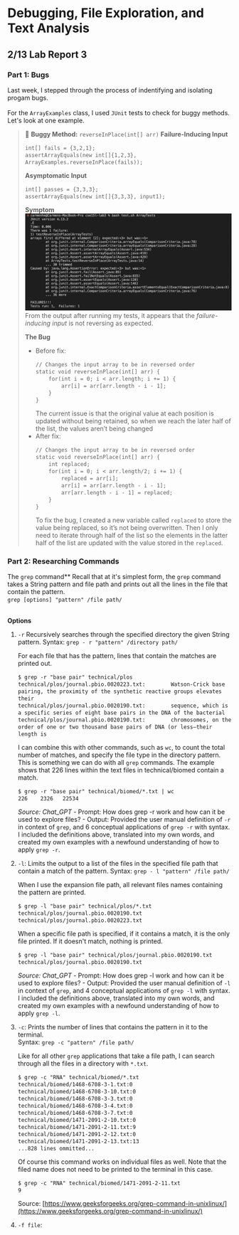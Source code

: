 # Debugging, File Exploration, and Text Analysis

## 2/13 Lab Report 3

### Part 1: Bugs
Last week, I stepped through the process of indentifying and isolating progam bugs.  
<br/>For the `ArrayExamples` class, I used `JUnit` tests to check for buggy methods. Let's look at one example.
> 🔄 **Buggy Method:** `reverseInPlace(int[] arr)`
> **Failure-Inducing Input**
> ```
> int[] fails = {3,2,1};
> assertArrayEquals(new int[]{1,2,3}, ArrayExamples.reverseInPlace(fails));
> ```
> 
> **Asymptomatic Input**
> ```
> int[] passes = {3,3,3};
> assertArrayEquals(new int[]{3,3,3}, input1);
> ```
> 
> **Symptom**
> ![Image](screenshots/bug-symptom.png)  
> From the output after running my tests, it appears that the _failure-inducing input_ is not reversing as expected.
> 
> **The Bug**
> - Before fix:
>   ```
>   // Changes the input array to be in reversed order
>   static void reverseInPlace(int[] arr) {
>       for(int i = 0; i < arr.length; i += 1) {
>           arr[i] = arr[arr.length - i - 1];
>       }
>   }
>   ```
>   The current issue is that the original value at each position is updated without being retained, so when we reach the later half of the list, the values aren’t being changed
> - After fix:
>   ```
>   // Changes the input array to be in reversed order
>   static void reverseInPlace(int[] arr) {
>       int replaced;
>       for(int i = 0; i < arr.length/2; i += 1) {
>           replaced = arr[i];
>           arr[i] = arr[arr.length - i - 1];
>           arr[arr.length - i - 1] = replaced;
>       }
>   }
>   ```
>   To fix the bug, I created a new variable called `replaced` to store the value being replaced, so it’s not being overwritten. Then I only need to iterate through half of the list so the elements in the latter half of the list are updated with the value stored in the `replaced`.

### Part 2: Researching Commands

The `grep` command**
Recall that at it's simplest form, the `grep` command takes a String pattern and file path and prints out all the lines in the file that contain the pattern.  
`grep [options] "pattern" /file path/`  

<br/>**Options**
1. `-r` Recursively searches through the specified directory the given String pattern.
   Syntax: `grep - r "pattern" /directory path/`  
   
   For each file that has the pattern, lines that contain the matches are printed out.
   ```
   $ grep -r "base pair" technical/plos
   technical/plos/journal.pbio.0020223.txt:        Watson-Crick base pairing, the proximity of the synthetic reactive groups elevates their
   technical/plos/journal.pbio.0020190.txt:        sequence, which is a specific series of eight base pairs in the DNA of the bacterial
   technical/plos/journal.pbio.0020190.txt:        chromosomes, on the order of one or two thousand base pairs of DNA (or less—their length is
   ```
   I can combine this with other commands, such as `wc`, to count the total number of matches, and specify the file type in the directory pattern. This is something we can do with all `grep` commands. The example shows that 226 lines within the text files in technical/biomed contain a match. 
   ```
   $ grep -r "base pair" technical/biomed/*.txt | wc
   226    2326   22534
   ```
   _Source: Chat_GPT_
       - Prompt: How does grep -r work and how can it be used to explore files?
       - Output: Provided the user manual definition of `-r` in context of `grep`, and 6 conceptual applications of `grep -r` with syntax. I included the definitions above, translated into my own words, and created my own examples with a newfound understanding of how to apply `grep -r`.
  
2. `-l`: Limits the output to a list of the files in the specified file path that contain a match of the pattern.
   Syntax: `grep - l "pattern" /file path/`

   When I use the expansion file path, all relevant files names containing the pattern are printed.
   ```
   $ grep -l "base pair" technical/plos/*.txt
   technical/plos/journal.pbio.0020190.txt
   technical/plos/journal.pbio.0020223.txt
   ```

   When a specific file path is specified, if it contains a match, it is the only file printed. If it doesn't match, nothing is printed.
   ```
   $ grep -l "base pair" technical/plos/journal.pbio.0020190.txt
   technical/plos/journal.pbio.0020190.txt
   ```

   _Source: Chat_GPT_
       - Prompt: How does grep -l work and how can it be used to explore files?
       - Output: Provided the user manual definition of `-l` in context of `grep`, and 4 conceptual applications of `grep -l` with syntax. I included the definitions above, translated into my own words, and created my own examples with a newfound understanding of how to apply `grep -l`.
   
3. `-c`: Prints the number of lines that contains the pattern in it to the terminal.  
   Syntax: `grep -c "pattern" /file path/`  

   Like for all other `grep` applications that take a file path, I can search through all the files in a directory with `*.txt`.
   ```
   $ grep -c "RNA" technical/biomed/*.txt
   technical/biomed/1468-6708-3-1.txt:0
   technical/biomed/1468-6708-3-10.txt:0
   technical/biomed/1468-6708-3-3.txt:0
   technical/biomed/1468-6708-3-4.txt:0
   technical/biomed/1468-6708-3-7.txt:0
   technical/biomed/1471-2091-2-10.txt:0
   technical/biomed/1471-2091-2-11.txt:9
   technical/biomed/1471-2091-2-12.txt:0
   technical/biomed/1471-2091-2-13.txt:13
   ...828 lines ommitted...
   ```
   Of course this command works on individual files as well. Note that the filed name does not need to be printed to the terminal in this case.
   ```
   $ grep -c "RNA" technical/biomed/1471-2091-2-11.txt
   9
   ```
   Source: [https://www.geeksforgeeks.org/grep-command-in-unixlinux/](https://www.geeksforgeeks.org/grep-command-in-unixlinux/)
   
5. `-f file`:

